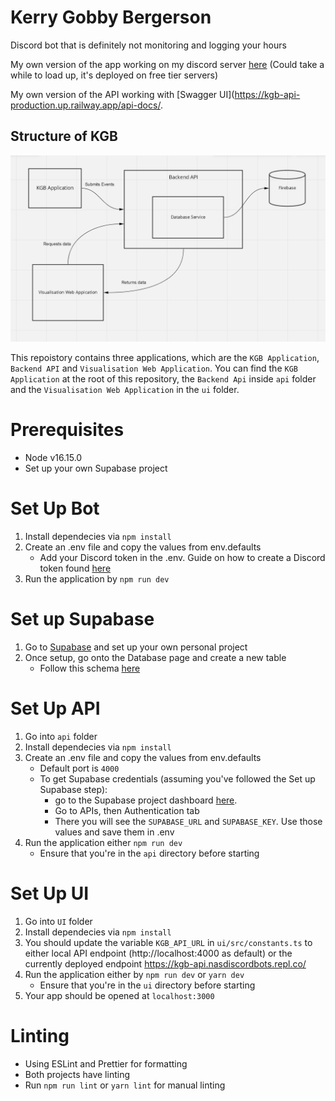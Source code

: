 # Kerry Gobby Bergerson
Discord bot that is definitely not monitoring and logging your hours

My own version of the app working on my discord server [here](https://kgb-web.nasdiscordbots.repl.co) (Could take a while to load up, it's deployed on free tier servers)

My own version of the API working with [Swagger UI](https://kgb-api-production.up.railway.app/api-docs/.

## Structure of KGB
![image](https://github.com/k-h-f/KGB/blob/master/docs/images/architecture.png)

This repoistory contains three applications, which are the `KGB Application`, `Backend API` and `Visualisation Web Application`. You can find the `KGB Application` at the root of this repository, the `Backend Api` inside `api` folder and the `Visualisation Web Application` in the `ui` folder.


# Prerequisites
* Node v16.15.0
* Set up your own Supabase project

# Set Up Bot
1. Install dependecies via `npm install`
2. Create an .env file and copy the values from env.defaults 
    * Add your Discord token in the .env. Guide on how to create a Discord token found [here](https://discordjs.guide/preparations/setting-up-a-bot-application.html#creating-your-bot)
3. Run the application by `npm run dev`

# Set up Supabase
1. Go to [Supabase](https://app.supabase.io/) and set up your own personal project
2. Once setup, go onto the Database page and create a new table
   * Follow this schema [here](https://github.com/k-h-f/KGB/blob/master/docs/images/schema.png)

# Set Up API
1. Go into `api` folder
2. Install dependecies via `npm install`
3. Create an .env file and copy the values from env.defaults
   * Default port is `4000`
   * To get Supabase credentials (assuming you've followed the Set up Supabase step): 
      * go to the Supabase project dashboard [here](https://app.supabase.io/).
      * Go to APIs, then Authentication tab 
      * There you will see the `SUPABASE_URL` and `SUPABASE_KEY`. Use those values and save them in .env
4. Run the application either `npm run dev`
   * Ensure that you're in the `api` directory before starting

# Set Up UI
1. Go into `UI` folder
2. Install dependecies via `npm install`
3. You should update the variable `KGB_API_URL` in `ui/src/constants.ts` to either local API endpoint (http://localhost:4000 as default) or the currently deployed endpoint https://kgb-api.nasdiscordbots.repl.co/
4. Run the application either by `npm run dev` or `yarn dev`
   * Ensure that you're in the `ui` directory before starting
5. Your app should be opened at `localhost:3000`

# Linting
* Using ESLint and Prettier for formatting
* Both projects have linting
* Run `npm run lint` or `yarn lint` for manual linting

